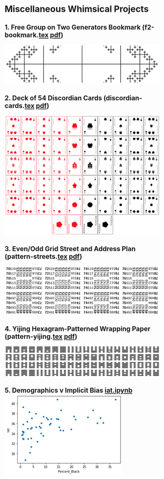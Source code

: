 # Miscellaneous Whimsical Projects

## 1. Free Group on Two Generators Bookmark (f2-bookmark.[tex](f2-bookmark.tex) [pdf](f2-bookmark.pdf))
![f2-bookmark](f2-bookmark.png)

## 2. Deck of 54 Discordian Cards (discordian-cards.[tex](discordian-cards.tex) [pdf](discordian-cards.pdf))
![discordian-cards](discordian-cards.png)

## 3. Even/Odd Grid Street and Address Plan (pattern-streets.[tex](pattern-streets.tex) [pdf](pattern-streets.pdf))
![pattern-streets.png](pattern-streets.png)

## 4. Yijing Hexagram-Patterned Wrapping Paper (pattern-yijing.[tex](pattern-yijing.tex) [pdf](pattern-yijing.tex))
![pattern-yijing.png](pattern-yijing.png)

## 5. Demographics v Implicit Bias [iat.ipynb](iat.ipynb) ![iat.png](iat.png)